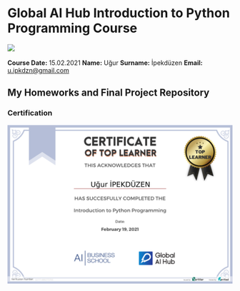 # Global AI Hub Introduction to Python Programming Course
![](img/logo.png)

**Course Date:** 15.02.2021 
**Name:** Uğur 
**Surname:** İpekdüzen
**Email:** u.ipkdzn@gmail.com  

## My Homeworks and Final Project Repository

### Certification
![](img/32771488273793.png)

